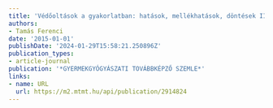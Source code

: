 ```yaml
---
title: 'Védőoltások a gyakorlatban: hatások, mellékhatások, döntések II.'
authors:
- Tamás Ferenci
date: '2015-01-01'
publishDate: '2024-01-29T15:58:21.250896Z'
publication_types:
- article-journal
publication: '*GYERMEKGYÓGYÁSZATI TOVÁBBKÉPZŐ SZEMLE*'
links:
- name: URL
  url: https://m2.mtmt.hu/api/publication/2914824
---
```

